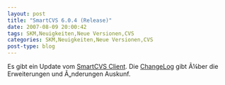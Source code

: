 ```yaml
---
layout: post
title: "SmartCVS 6.0.4 (Release)"
date: 2007-08-09 20:00:42
tags: SKM,Neuigkeiten,Neue Versionen,CVS
categories: SKM,Neuigkeiten,Neue Versionen,CVS
post-type: blog
---
```

Es gibt ein Update vom <a href="http://www.syntevo.com/smartcvs/">SmartCVS Client</a>. Die <a href="http://www.syntevo.com/smartcvs/changelog.txt">ChangeLog</a> gibt Ã¼ber die Erweiterungen und Ã„nderungen Auskunf.